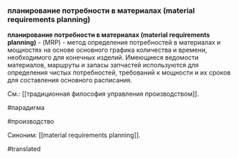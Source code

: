 ### планирование потребности в материалах (material requirements planning)

**планирование потребности в материалах (material requirements planning)** - (MRP) - метод определения потребностей в материалах и мощностях на основе основного графика количества и времени, необходимого для конечных изделий. Имеющиеся ведомости материалов, маршруты и запасы запчастей используются для определения чистых потребностей, требований к мощности и их сроков для составления основного расписания.

См.: [[традиционная философия управления производством]].

#парадигма

#производство

Синоним: [[material requirements planning]].

#translated
